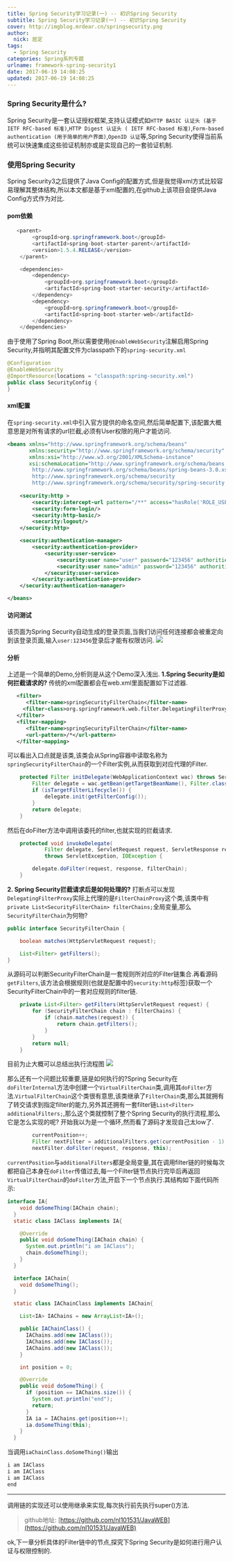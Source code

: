 ```yaml
---
title: Spring Security学习记录(一) -- 初识Spring Security
subtitle: Spring Security学习记录(一) -- 初识Spring Security
cover: http://imgblog.mrdear.cn/springsecurity.png
author: 
  nick: 屈定
tags:
  - Spring Security
categories: Spring系列专题
urlname: framework-spring-security1
date: 2017-06-19 14:08:25 
updated: 2017-06-19 14:08:25 
---
```


###  Spring Security是什么?
Spring Security是一套认证授权框架,支持认证模式如`HTTP BASIC 认证头 (基于 IETF RFC-based 标准)`,`HTTP Digest 认证头 ( IETF RFC-based 标准)`,`Form-based authentication (用于简单的用户界面)`,`OpenID 认证`等,Spring Security使得当前系统可以快速集成这些验证机制亦或是实现自己的一套验证机制.

### 使用Spring Security
Spring Security3之后提供了Java Config的配置方式,但是我觉得xml方式比较容易理解其整体结构,所以本文都是基于xml配置的,在github上该项目会提供Java Config方式作为对比.

#### pom依赖
```java
   <parent>
        <groupId>org.springframework.boot</groupId>
        <artifactId>spring-boot-starter-parent</artifactId>
        <version>1.5.4.RELEASE</version>
    </parent>

    <dependencies>
        <dependency>
            <groupId>org.springframework.boot</groupId>
            <artifactId>spring-boot-starter-security</artifactId>
        </dependency>
        <dependency>
            <groupId>org.springframework.boot</groupId>
            <artifactId>spring-boot-starter-web</artifactId>
        </dependency>
    </dependencies>
```
由于使用了Spring Boot,所以需要使用`@EnableWebSecurity`注解启用Spring Security,并指明其配置文件为classpath下的`spring-security.xml`
```java
@Configuration
@EnableWebSecurity
@ImportResource(locations = "classpath:spring-security.xml")
public class SecurityConfig {
}
```

#### xml配置
在`spring-security.xml`中引入官方提供的命名空间,然后简单配置下,该配置大概意思是对所有请求的url拦截,必须有User权限的用户才能访问.
```xml
<beans xmlns="http://www.springframework.org/schema/beans"
       xmlns:security="http://www.springframework.org/schema/security"
       xmlns:xsi="http://www.w3.org/2001/XMLSchema-instance"
       xsi:schemaLocation="http://www.springframework.org/schema/beans
		http://www.springframework.org/schema/beans/spring-beans-3.0.xsd
		http://www.springframework.org/schema/security
		http://www.springframework.org/schema/security/spring-security.xsd">
	
	<security:http >
        <security:intercept-url pattern="/**" access="hasRole('ROLE_USER')"/>
        <security:form-login/>
        <security:http-basic/>
        <security:logout/>
    </security:http>

    <security:authentication-manager>
        <security:authentication-provider>
            <security:user-service>
                <security:user name="user" password="123456" authorities="ROLE_USER"/>
                <security:user name="admin" password="123456" authorities="ROLE_USER, ROLE_ADMIN"/>
            </security:user-service>
        </security:authentication-provider>
    </security:authentication-manager>

</beans>
```
#### 访问测试
该页面为Spring Security自动生成的登录页面,当我们访问任何连接都会被重定向到该登录页面,输入`user:123456`登录后才能有权限访问.
![](http://imgblog.mrdear.cn/1497854910.png?imageMogr2/thumbnail/!70p)

#### 分析
上述是一个简单的Demo,分析则是从这个Demo深入浅出.
**1.Spring Security是如何拦截请求的?**
传统的xml配置都会在web.xml里面配置如下过滤器.
```xml
   <filter>
      <filter-name>springSecurityFilterChain</filter-name>
     <filter-class>org.springframework.web.filter.DelegatingFilterProxy</filter-class>
   </filter>
   <filter-mapping>
      <filter-name>springSecurityFilterChain</filter-name>
      <url-pattern>/*</url-pattern>
   </filter-mapping>
```
可以看出入口点就是该类,该类会从Spring容器中读取名称为`springSecurityFilterChain`的一个Filter实例,从而获取到对应代理的Filter.
```java
	protected Filter initDelegate(WebApplicationContext wac) throws ServletException {
		Filter delegate = wac.getBean(getTargetBeanName(), Filter.class);
		if (isTargetFilterLifecycle()) {
			delegate.init(getFilterConfig());
		}
		return delegate;
	}
```
然后在doFilter方法中调用该委托的filter,也就实现的拦截请求.
```java
	protected void invokeDelegate(
			Filter delegate, ServletRequest request, ServletResponse response, FilterChain filterChain)
			throws ServletException, IOException {

		delegate.doFilter(request, response, filterChain);
	}
```
**2. Spring Security拦截请求后是如何处理的?**
打断点可以发现`DelegatingFilterProxy`实际上代理的是`FilterChainProxy`这个类,该类中有`	private List<SecurityFilterChain> filterChains;`全局变量,那么`SecurityFilterChain`为何物?
```java
public interface SecurityFilterChain {

	boolean matches(HttpServletRequest request);

	List<Filter> getFilters();
}
```
从源码可以判断SecurityFilterChain是一套规则所对应的Filter链集合.再看源码`getFilters`,该方法会根据规则(也就是配置中的`security:http`标签)获取一个SecurityFilterChain中的一套对应规则的filter链.
```java
	private List<Filter> getFilters(HttpServletRequest request) {
		for (SecurityFilterChain chain : filterChains) {
			if (chain.matches(request)) {
				return chain.getFilters();
			}
		}
		return null;
	}
```
目前为止大概可以总结出执行流程图
![](http://imgblog.mrdear.cn/1521468002.png?imageMogr2/thumbnail/!100p)

那么还有一个问题比较重要,链是如何执行的?Spring Security在`doFilterInternal`方法中创建一个`VirtualFilterChain`类,调用其`doFilter`方法.`VirtualFilterChain`这个类很有意思,该类继承了`FilterChain`类,那么其就拥有了转交请求到指定filter的能力,另外其还拥有一套filter链`List<Filter> additionalFilters;`,那么这个类就控制了整个Spring Security的执行流程,那么它是怎么实现的呢?
开始我以为是一个循环,然而看了源码才发现自己太low了.
```java
        currentPosition++;
		Filter nextFilter = additionalFilters.get(currentPosition - 1);
		nextFilter.doFilter(request, response, this);
```
`currentPosition`与`additionalFilters`都是全局变量,其在调用filter链的时候每次都把自己本身在`doFilter`传值过去,每一个Filter链节点执行完毕后再返回`VirtualFilterChain`的`doFilter`方法,开启下一个节点执行.其结构如下面代码所示:
```java    
interface IA{
    void doSomeThing(IAChain chain);
  }
  static class IAClass implements IA{

    @Override
    public void doSomeThing(IAChain chain) {
      System.out.println("i am IAClass");
      chain.doSomeThing();
    }
  }

  interface IAChain{
    void doSomeThing();
  }

  static class IAChainClass implements IAChain{

    List<IA> IAChains = new ArrayList<IA>();

    public IAChainClass() {
      IAChains.add(new IAClass());
      IAChains.add(new IAClass());
      IAChains.add(new IAClass());
    }

    int position = 0;

    @Override
    public void doSomeThing() {
      if (position == IAChains.size()) {
        System.out.println("end");
        return;
      }
      IA ia = IAChains.get(position++);
      ia.doSomeThing(this);
    }
  }
```
当调用`iaChainClass.doSomeThing()`输出
```java
i am IAClass
i am IAClass
i am IAClass
end
```
- - - - -
调用链的实现还可以使用继承来实现,每次执行前先执行super()方法.

> github地址:  [https://github.com/nl101531/JavaWEB](https://github.com/nl101531/JavaWEB)

ok,下一章分析具体的Filter链中的节点,探究下Spring Security是如何进行用户认证与权限控制的.
